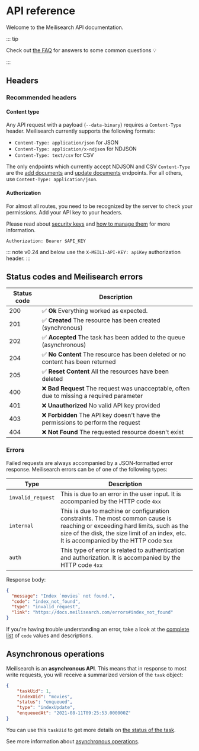# API reference

Welcome to the Meilisearch API documentation.

::: tip

Check out [the FAQ](/resources/faq.md) for answers to some common questions 💡

:::

## Headers

### Recommended headers

#### Content type

Any API request with a payload (`--data-binary`) requires a `Content-Type` header. Meilisearch currently supports the following formats:

- `Content-Type: application/json` for JSON
- `Content-Type: application/x-ndjson` for NDJSON
- `Content-Type: text/csv` for CSV

The only endpoints which currently accept NDJSON and CSV `Content-Type` are the [add documents](/reference/api/documents.md#add-or-replace-documents) and [update documents](/reference/api/documents.md#add-or-update-documents) endpoints. For all others, use `Content-Type: application/json`.

#### Authorization

For almost all routes, you need to be recognized by the server to check your permissions. Add your API key to your headers.

<CodeSamples id="authorization_header_1" />

Please read about [security keys](/learn/security/master_api_keys.md) and [how to manage them](/reference/api/keys.md) for more information.

`Authorization: Bearer $API_KEY`

::: note
 v0.24 and below use the `X-MEILI-API-KEY: apiKey` authorization header.
:::

## Status codes and Meilisearch errors

| Status code | Description                                                                                |
|-------------|--------------------------------------------------------------------------------------------|
| 200         | ✅ **Ok** Everything worked as expected.                                                   |
| 201         | ✅ **Created** The resource has been created (synchronous)                                 |
| 202         | ✅  **Accepted** The task has been added to the queue (asynchronous)                       |
| 204         | ✅ **No Content** The resource has been deleted or no content has been returned            |
| 205         | ✅ **Reset Content** All the resources have been deleted                                   |
| 400         | ❌ **Bad Request** The request was unacceptable, often due to missing a required parameter |
| 401         | ❌ **Unauthorized** No valid API key provided                                              |
| 403         | ❌ **Forbidden** The API key doesn't have the permissions to perform the request           |
| 404         | ❌ **Not Found** The requested resource doesn't exist                                      |

### Errors

Failed requests are always accompanied by a JSON-formatted error response. Meilisearch errors can be of one of the following types:

| Type              | Description                                                                                                 |
|-------------------|-------------------------------------------------------------------------------------------------------------|
| `invalid_request` | This is due to an error in the user input. It is accompanied by the HTTP code `4xx`                         |
| `internal`        | This is due to machine or configuration constraints. The most common cause is reaching or exceeding hard limits, such as the size of the disk, the size limit of an index, etc. It is accompanied by the HTTP code `5xx`  |
| `auth`            | This type of error is related to authentication and authorization. It is accompanied by the HTTP code `4xx` |

Response body:

```json
{
  "message": "Index `movies` not found.",
  "code": "index_not_found",
  "type": "invalid_request",
  "link": "https://docs.meilisearch.com/errors#index_not_found"
}
```

If you're having trouble understanding an error, take a look at the [complete list](/reference/errors/error_codes.md) of `code` values and descriptions.

## Asynchronous operations

Meilisearch is an **asynchronous API**. This means that in response to most write requests, you will receive a summarized version of the `task` object:

```json
{
    "taskUid": 1,
    "indexUid": "movies",
    "status": "enqueued",
    "type": "indexUpdate",
    "enqueuedAt": "2021-08-11T09:25:53.000000Z"
}
```

You can use this `taskUid` to get more details on [the status of the task](/reference/api/tasks.md#get-one-task).

See more information about [asynchronous operations](/learn/advanced/asynchronous_operations.md).
